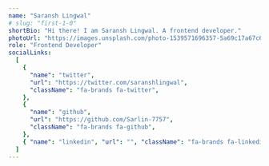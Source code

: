 ```yaml
---
name: "Saransh Lingwal"
# slug: "first-1-0"
shortBio: "Hi there! I am Saransh Lingwal. A frontend developer."
photoUrl: "https://images.unsplash.com/photo-1539571696357-5a69c17a67c6?ixlib=rb-4.0.3&ixid=MnwxMjA3fDB8MHxwaG90by1wYWdlfHx8fGVufDB8fHx8&auto=format&fit=crop&w=387&q=80"
role: "Frontend Developer"
socialLinks:
  [
    {
      "name": "twitter",
      "url": "https://twitter.com/saranshlingwal",
      "className": "fa-brands fa-twitter",
    },
    {
      "name": "github",
      "url": "https://github.com/Sarlin-7757",
      "className": "fa-brands fa-github",
    },
    { "name": "linkedin", "url": "", "className": "fa-brands fa-linkedin-in" },
  ]
---
```

